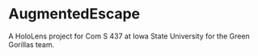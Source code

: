 # AugmentedEscape
A HoloLens project for Com S 437 at Iowa State University for the Green Gorillas team.
